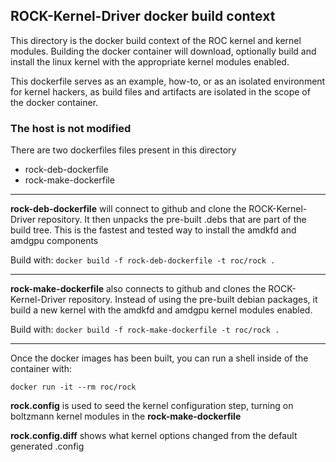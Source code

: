 ## ROCK-Kernel-Driver docker build context
This directory is the docker build context of the ROC kernel and kernel modules.  Building the docker container will download, optionally build and install the linux kernel with the appropriate kernel modules enabled.  

This dockerfile serves as an example, how-to, or as an isolated environment for kernel hackers, as build files and artifacts are isolated in the scope of the docker container.  

### The host is not modified
There are two dockerfiles files present in this directory
*  rock-deb-dockerfile
*  rock-make-dockerfile

---
**rock-deb-dockerfile** will connect to github and clone the ROCK-Kernel-Driver repository.  It then unpacks the pre-built .debs that are part of the build tree.  This is the fastest and tested way to install the amdkfd and amdgpu components

Build with: `docker build -f rock-deb-dockerfile -t roc/rock .`

---
**rock-make-dockerfile** also connects to github and clones the ROCK-Kernel-Driver repository.  Instead of using the pre-built debian packages, it build a new kernel with the amdkfd and amdgpu kernel modules enabled.  

Build with: `docker build -f rock-make-dockerfile -t roc/rock .`

---
Once the docker images has been built, you can run a shell inside of the container with:

`docker run -it --rm roc/rock`

**rock.config** is used to seed the kernel configuration step, turning on boltzmann kernel modules in the **rock-make-dockerfile**

**rock.config.diff** shows what kernel options changed from the default generated .config
